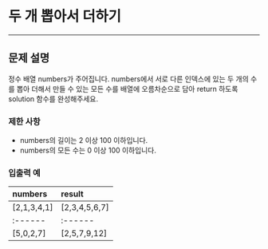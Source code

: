 # 두 개 뽑아서 더하기

***

## 문제 설명

정수 배열 numbers가 주어집니다.
numbers에서 서로 다른 인덱스에 있는 두 개의 수를 뽑아 더해서 만들 수 있는 모든 수를 배열에 오름차순으로 담아 return 하도록 solution 함수를 완성해주세요.


### 제한 사항
- numbers의 길이는 2 이상 100 이하입니다.
- numbers의 모든 수는 0 이상 100 이하입니다.


### 입출력 예

| numbers     | result  |
| :------     | :------ |
| [2,1,3,4,1] | [2,3,4,5,6,7] |
| :------     | :------ |
| [5,0,2,7]   | [2,5,7,9,12] |
